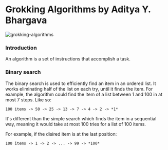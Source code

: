# Grokking Algorithms by Aditya Y. Bhargava

![grokking-algorithms](https://images.manning.com/264/352/resize/book/3/0b325da-eb26-4e50-8a2a-46042c647083/Bhargava-Algorithms_hires.png)

### Introduction

An algorithm is a set of instructions that accomplish a task.

### Binary search

The binary search is used to efficiently find an item in an ordered list. It works eliminating half of the list on each try, until it finds the item. For example, the algorithm could find the item of a list between 1 and 100 in at most 7 steps. Like so:

```
100 items -> 50 -> 25 -> 13 -> 7 -> 4 -> 2 -> *1*
```

It's different than the simple search which finds the item in a sequential way, meaning it would take at most 100 tries for a list of 100 items.

For example, if the disired item is at the last position:

```
100 items -> 1 -> 2 -> ... -> 99 -> *100*
```
